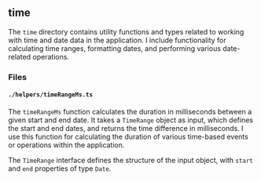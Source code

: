 ## time

The `time` directory contains utility functions and types related to working with time and date data in the application. I include functionality for calculating time ranges, formatting dates, and performing various date-related operations.

### Files

#### `./helpers/timeRangeMs.ts`

The `timeRangeMs` function calculates the duration in milliseconds between a given start and end date. It takes a `TimeRange` object as input, which defines the start and end dates, and returns the time difference in milliseconds. I use this function for calculating the duration of various time-based events or operations within the application.

The `TimeRange` interface defines the structure of the input object, with `start` and `end` properties of type `Date`.
